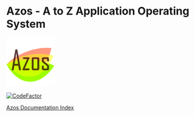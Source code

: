 # Azos - A to Z Application Operating System
<img src="/elm/design/icons/azos.png" alt="Logo" >

[![CodeFactor](https://www.codefactor.io/repository/github/azist/azos/badge/master)](https://www.codefactor.io/repository/github/azist/azos/overview/master)

[Azos Documentation Index](/src/documentation-index.md)
